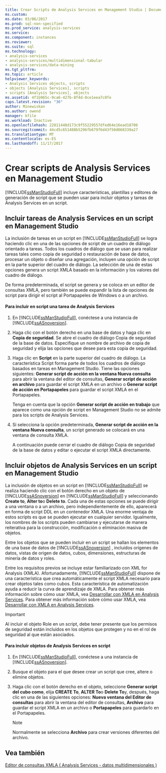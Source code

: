 ```yaml
---
title: Crear Scripts de Analysis Services en Management Studio | Documentos de Microsoft
ms.custom: 
ms.date: 03/06/2017
ms.prod: sql-non-specified
ms.prod_service: analysis-services
ms.service: 
ms.component: instances
ms.reviewer: 
ms.suite: sql
ms.technology:
- analysis-services
- analysis-services/multidimensional-tabular
- analysis-services/data-mining
ms.tgt_pltfrm: 
ms.topic: article
helpviewer_keywords:
- Analysis Services objects, scripts
- objects [Analysis Services], scripts
- scripts [Analysis Services], objects
ms.assetid: 4f1b965c-9ca6-427b-8f4d-0ce1eea7c0fe
caps.latest.revision: "36"
author: Minewiskan
ms.author: owend
manager: kfile
ms.workload: Inactive
ms.openlocfilehash: 22811448d173c9f55229557dfed64e16ead18706
ms.sourcegitcommit: 44cd5c651488b5296fb679f6d43f50d068339a27
ms.translationtype: MT
ms.contentlocale: es-ES
ms.lasthandoff: 11/17/2017
---
```

# <a name="create-analysis-services-scripts-in-management-studio"></a>Crear scripts de Analysis Services en Management Studio
  [!INCLUDE[ssManStudioFull](../../includes/ssmanstudiofull-md.md)] incluye características, plantillas y editores de generación de script que se pueden usar para incluir objetos y tareas de Analysis Services en un script.  
  
## <a name="script-analysis-services-tasks-in-management-studio"></a>Incluir tareas de Analysis Services en un script en Management Studio  
 La inclusión de tareas en un script en [!INCLUDE[ssManStudioFull](../../includes/ssmanstudiofull-md.md)] se logra haciendo clic en una de las opciones de script de un cuadro de diálogo orientado a tareas. Todos los cuadros de diálogo que se usan para realizar tareas tales como copia de seguridad o restauración de base de datos, procesar un objeto o diseñar una agregación, incluyen una opción de script en la parte superior del cuadro de diálogo. La selección de una de estas opciones genera un script XMLA basado en la información y los valores del cuadro de diálogo.  
  
 De forma predeterminada, el script se genera y se coloca en un editor de consultas XMLA, pero también se puede expandir la lista de opciones de script para dirigir el script al Portapapeles de Windows o a un archivo.  
  
#### <a name="to-script-an-analysis-services-task"></a>Para incluir en script una tarea de Analysis Services  
  
1.  En [!INCLUDE[ssManStudioFull](../../includes/ssmanstudiofull-md.md)], conéctese a una instancia de [!INCLUDE[ssASnoversion](../../includes/ssasnoversion-md.md)].  
  
2.  Haga clic con el botón derecho en una base de datos y haga clic en **Copia de seguridad**. Se abre el cuadro de diálogo Copia de seguridad de la base de datos. Especifique un nombre de archivo de copia de seguridad y elija las opciones que desee para esta copia de seguridad.  
  
3.  Haga clic en **Script** en la parte superior del cuadro de diálogo. La característica Script forma parte de todos los cuadros de diálogo basados en tareas en Management Studio. Tiene las opciones siguientes: **Generar script de acción en la ventana Nueva consulta** para abrir la ventana del editor de consultas, **Generar script de acción en archivo** para guardar el script XMLA en un archivo o **Generar script de acción en Portapapeles** para guardar el script XMLA en el Portapapeles.  
  
     Tenga en cuenta que la opción **Generar script de acción en trabajo** que aparece como una opción de script en Management Studio no se admite para los scripts de Analysis Services.  
  
4.  Si selecciona la opción predeterminada, **Generar script de acción en la ventana Nueva consulta**, un script generado se colocará en una ventana de consulta XMLA.  
  
     A continuación puede cerrar el cuadro de diálogo Copia de seguridad de la base de datos y editar o ejecutar el script XMLA directamente.  
  
## <a name="script-analysis-services-objects-in-management-studio"></a>Incluir objetos de Analysis Services en un script en Management Studio  
 La inclusión de objetos en un script en [!INCLUDE[ssManStudioFull](../../includes/ssmanstudiofull-md.md)] se realiza haciendo clic con el botón derecho en un objeto de [!INCLUDE[ssASnoversion](../../includes/ssasnoversion-md.md)] en [!INCLUDE[ssManStudioFull](../../includes/ssmanstudiofull-md.md)] y seleccionando **Create to**, **Alter to**o **Delete to**. Cada una de estas opciones se puede dirigir a una ventana o a un archivo, pero independientemente de ello, aparecerá en forma de script DDL en un contenedor XMLA. Una enorme ventaja de estos scripts es que se pueden ejecutar en cualquier servidor. Igualmente, los nombres de los scripts pueden cambiarse y ejecutarse de manera reiterativa para la construcción, modificación o eliminación masiva de objetos.  
  
 Entre los objetos que se pueden incluir en un script se hallan los elementos de una base de datos de [!INCLUDE[ssASnoversion](../../includes/ssasnoversion-md.md)] , incluidos orígenes de datos, vistas de origen de datos, cubos, dimensiones, estructuras de minería de datos y roles.  
  
 Entre los requisitos previos se incluye estar familiarizado con XML for Analysis (XMLA). Afortunadamente, [!INCLUDE[ssManStudioFull](../../includes/ssmanstudiofull-md.md)] dispone de una característica que crea automáticamente el script XMLA necesario para crear objetos tales como cubos. Esta característica de automatización ayuda a reducir la curva de aprendizaje de XMLA. Para obtener más información sobre cómo usar XMLA, vea [Desarrollar con XMLA en Analysis Services](../../analysis-services/multidimensional-models-scripting-language-assl-xmla/developing-with-xmla-in-analysis-services.md). Para obtener más información sobre cómo usar XMLA, vea [Desarrollar con XMLA en Analysis Services](../../analysis-services/multidimensional-models-scripting-language-assl-xmla/developing-with-xmla-in-analysis-services.md).  
  
> [!IMPORTANT]  
>  Al incluir el objeto Role en un script, debe tener presente que los permisos de seguridad están incluidos en los objetos que protegen y no en el rol de seguridad al que están asociados.  
  
#### <a name="to-script-analysis-services-objects"></a>Para incluir objetos de Analysis Services en script  
  
1.  En [!INCLUDE[ssManStudioFull](../../includes/ssmanstudiofull-md.md)], conéctese a una instancia de [!INCLUDE[ssASnoversion](../../includes/ssasnoversion-md.md)].  
  
2.  Busque el objeto para el que desee crear un script que cree, altere o elimine objetos.  
  
3.  Haga clic con el botón derecho en el objeto, seleccione **Generar script del cubo como**, elija **CREATE To**, **ALTER To**o **Delete To**y, después, haga clic en una de las siguientes opciones: **Nueva ventana del Editor de consultas** para abrir la ventana del editor de consultas, **Archivo** para guardar el script XMLA en un archivo o **Portapapeles** para guardarlo en el Portapapeles.  
  
    > [!NOTE]  
    >  Normalmente se selecciona **Archivo** para crear versiones diferentes del archivo.  
  
## <a name="see-also"></a>Vea también  
 [Editor de consultas XMLA &#40; Analysis Services - datos multidimensionales &#41;](http://msdn.microsoft.com/library/14623019-7839-4038-9d12-2f8953d2ec04)  
  
  
